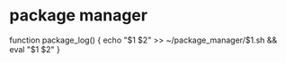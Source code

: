 # package manager

function package_log() { echo "$1 $2" >> ~/package_manager/$1.sh && eval "$1 $2" }
